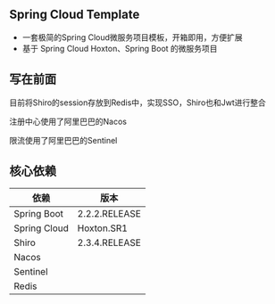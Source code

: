 ## Spring Cloud Template

- 一套极简的Spring Cloud微服务项目模板，开箱即用，方便扩展
- 基于 Spring Cloud Hoxton、Spring Boot 的微服务项目

## 写在前面

目前将Shiro的session存放到Redis中，实现SSO，Shiro也和Jwt进行整合

注册中心使用了阿里巴巴的Nacos

限流使用了阿里巴巴的Sentinel

## 核心依赖

| 依赖         | 版本          |
| ------------ | ------------- |
| Spring Boot  | 2.2.2.RELEASE |
| Spring Cloud | Hoxton.SR1    |
| Shiro        | 2.3.4.RELEASE |
| Nacos        |               |
| Sentinel     |               |
| Redis        |               |

